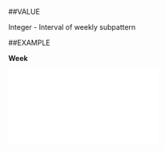 
##VALUE

Integer - Interval of weekly subpattern


##EXAMPLE

**Week**



![](..\..\Examples\vbs\SORecurrence.Week.vb.txt)

